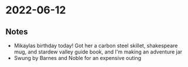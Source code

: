 # 2022-06-12
## Notes
- Mikaylas birthday today! Got her a carbon steel skillet, shakespeare mug, and stardew valley guide book, and I'm making an adventure jar
- Swung by Barnes and Noble for an expensive outing
